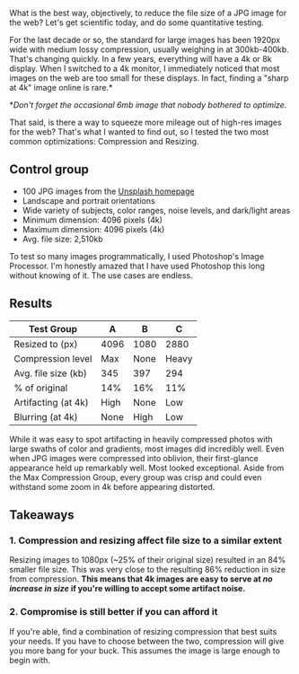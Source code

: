 <meta name="categories" content="media, performance">
<meta name="created" content="04/30/2020">
<meta name="media" content="/_assets/media/person-holding-a-DSLR-camera.jpg">

What is the best way, objectively, to reduce the file size of a JPG image for the web? Let's get scientific today, and do some quantitative testing.

For the last decade or so, the standard for large images has been 1920px wide with medium lossy compression, usually weighing in at 300kb-400kb. That's changing quickly. In a few years, everything will have a 4k or 8k display. When I switched to a 4k monitor, I immediately noticed that most images on the web are too small for these displays. In fact, finding a "sharp at 4k" image online is rare.*

**Don't forget the occasional 6mb image that nobody bothered to optimize.*

That said, is there a way to squeeze more mileage out of high-res images for the web? That's what I wanted to find out, so I tested the two most common optimizations: Compression and Resizing.


## Control group
- 100 JPG images from the [Unsplash homepage](https://unsplash.com)
- Landscape and portrait orientations
- Wide variety of subjects, color ranges, noise levels, and dark/light areas
- Minimum dimension: 4096 pixels (4k)
- Maximum dimension: 4096 pixels (4k)
- Avg. file size: 2,510kb

To test so many images programmatically, I used Photoshop's Image Processor. I'm honestly amazed that I have used Photoshop this long without knowing of it. The use cases are endless.


## Results
| Test Group            | A    | B    | C     |
| --------------------- | ---- | ---- | ----- |
| Resized to (px)     | 4096 | 1080 | 2880  |
| Compression level   | Max  | None | Heavy |
| Avg. file size (kb) | 345  | 397  | 294   |
| % of original       | 14%  | 16%  | 11%   |
| Artifacting (at 4k) | High | None | Low   |
| Blurring (at 4k)    | None | High | Low   |


While it was easy to spot artifacting in heavily compressed photos with large swaths of color and gradients, most images did incredibly well. Even when JPG images were compressed into oblivion, their first-glance appearance held up remarkably well. Most looked exceptional. Aside from the Max Compression Group, every group was crisp and could even withstand some zoom in 4k before appearing distorted.


## Takeaways

### 1. Compression and resizing affect file size to a similar extent
Resizing images to 1080px (~25% of their original size) resulted in an 84% smaller file size. This was very close to the resulting 86% reduction in size from compression. **This means that 4k images are easy to serve at *no increase in size* if you're willing to accept some artifact noise.**

### 2. Compromise is still better if you can afford it
If you're able, find a combination of resizing compression that best suits your needs. If you have to choose between the two, compression will give you more bang for your buck. This assumes the image is large enough to begin with.